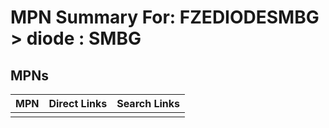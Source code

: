 



# MPN Summary For: FZEDIODESMBG > diode : SMBG

## MPNs
  

|MPN|Direct Links|Search Links|
| :--- | :--- | :--- |
||||
